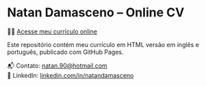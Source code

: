 # Natan Damasceno – Online CV

👨‍💼 [Acesse meu currículo online](https://natandd.github.io/cv-natan-damasceno/)

Este repositório contém meu currículo em HTML versão em inglês e português, publicado com GitHub Pages.

📬 Contato: natan.90@hotmail.com  
🔗 LinkedIn: [linkedin.com/in/natandamasceno](https://linkedin.com/in/natandamasceno)
